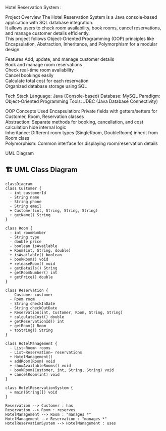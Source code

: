 Hotel Reservation System :
 
Project Overview
 The Hotel Reservation System is a Java console-based application with SQL database integration.  
 It allows users to check room availability, book rooms, cancel reservations, and manage customer details efficiently.  
 This project follows Object-Oriented Programming (OOP) principles like Encapsulation, Abstraction, Inheritance, and Polymorphism for a  modular design.

Features
 Add, update, and manage customer details  
 Book and manage room reservations  
 Check real-time room availability  
 Cancel bookings easily  
 Calculate total cost for each reservation  
 Organized database storage using SQL  

Tech Stack
 Language: Java (Console-based)
 Database: MySQL 
 Paradigm: Object-Oriented Programming
 Tools: JDBC (Java Database Connectivity)


OOP Concepts Used
Encapsulation: Private fields with getters/setters for Customer, Room, Reservation classes  
Abstraction: Separate methods for booking, cancellation, and cost calculation hide internal logic  
Inheritance: Different room types (SingleRoom, DoubleRoom) inherit from Room class  
Polymorphism: Common interface for displaying room/reservation details  


 UML Diagram

## 🏗️ UML Class Diagram

```mermaid
classDiagram
class Customer {
  - int customerId
  - String name
  - String phone
  - String email
  + Customer(int, String, String, String)
  + getName() String
}

class Room {
  - int roomNumber
  - String type
  - double price
  - boolean isAvailable
  + Room(int, String, double)
  + isAvailable() boolean
  + bookRoom() void
  + releaseRoom() void
  + getDetails() String
  + getRoomNumber() int
  + getPrice() double
}

class Reservation {
  - Customer customer
  - Room room
  - String checkInDate
  - String checkOutDate
  + Reservation(int, Customer, Room, String, String)
  + calculateCost() double
  + getReservationId() int
  + getRoom() Room
  + toString() String
}

class HotelManagement {
  - List~Room~ rooms
  - List~Reservation~ reservations
  + HotelManagement()
  + addRoom(Room) void
  + showAvailableRooms() void
  + bookRoom(Customer, int, String, String) void
  + cancelRoom(int) void
}

class HotelReservationSystem {
  + main(String[]) void
}

Reservation --> Customer : has
Reservation --> Room : reserves
HotelManagement --> Room : "manages *"
HotelManagement --> Reservation : "manages *"
HotelReservationSystem --> HotelManagement : uses
